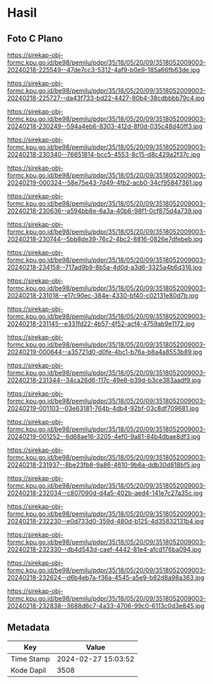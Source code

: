 # Hasil

## Foto C Plano

https://sirekap-obj-formc.kpu.go.id/be98/pemilu/pdpr/35/18/05/20/09/3518052009003-20240218-225549--47de7cc3-5312-4af9-b0e9-185a66fb63de.jpg

https://sirekap-obj-formc.kpu.go.id/be98/pemilu/pdpr/35/18/05/20/09/3518052009003-20240218-225727--da43f733-bd22-4427-80b4-38cdbbbb79c4.jpg

https://sirekap-obj-formc.kpu.go.id/be98/pemilu/pdpr/35/18/05/20/09/3518052009003-20240218-230249--594a4eb6-8303-412d-8f0d-035c48d40ff3.jpg

https://sirekap-obj-formc.kpu.go.id/be98/pemilu/pdpr/35/18/05/20/09/3518052009003-20240218-230340--76651814-bcc5-4553-8c15-d8c429a2f37c.jpg

https://sirekap-obj-formc.kpu.go.id/be98/pemilu/pdpr/35/18/05/20/09/3518052009003-20240219-000324--58e75e43-7d49-4fb2-acb0-34cf95847361.jpg

https://sirekap-obj-formc.kpu.go.id/be98/pemilu/pdpr/35/18/05/20/09/3518052009003-20240218-230636--a594bb8e-6a3a-40b6-98f1-0cf875d4a739.jpg

https://sirekap-obj-formc.kpu.go.id/be98/pemilu/pdpr/35/18/05/20/09/3518052009003-20240218-230744--5bb8de39-76c2-4bc2-8816-0826e7dfebeb.jpg

https://sirekap-obj-formc.kpu.go.id/be98/pemilu/pdpr/35/18/05/20/09/3518052009003-20240218-234158--717ad9b9-8b5a-4d0d-a3d6-3325a4b6d316.jpg

https://sirekap-obj-formc.kpu.go.id/be98/pemilu/pdpr/35/18/05/20/09/3518052009003-20240218-231018--e17c90ec-384e-4330-bf40-c02131e80d7b.jpg

https://sirekap-obj-formc.kpu.go.id/be98/pemilu/pdpr/35/18/05/20/09/3518052009003-20240218-231145--e331fd22-4b57-4f52-acf4-4759ab9e1172.jpg

https://sirekap-obj-formc.kpu.go.id/be98/pemilu/pdpr/35/18/05/20/09/3518052009003-20240219-000644--a35721d0-d0fe-4bc1-b76a-b8a4a8553b89.jpg

https://sirekap-obj-formc.kpu.go.id/be98/pemilu/pdpr/35/18/05/20/09/3518052009003-20240218-231344--34ca26d6-117c-49e8-b39d-b3ce383aadf9.jpg

https://sirekap-obj-formc.kpu.go.id/be98/pemilu/pdpr/35/18/05/20/09/3518052009003-20240219-001103--03e63181-764b-4db4-92bf-03c8df709681.jpg

https://sirekap-obj-formc.kpu.go.id/be98/pemilu/pdpr/35/18/05/20/09/3518052009003-20240219-001252--6d68ae16-3205-4ef0-9a81-84b4dbae8df3.jpg

https://sirekap-obj-formc.kpu.go.id/be98/pemilu/pdpr/35/18/05/20/09/3518052009003-20240218-231937--8be23fb8-9a86-4610-9b6a-ddb30d818bf5.jpg

https://sirekap-obj-formc.kpu.go.id/be98/pemilu/pdpr/35/18/05/20/09/3518052009003-20240218-232034--c807090d-d4a5-402b-aed4-141e7c27a35c.jpg

https://sirekap-obj-formc.kpu.go.id/be98/pemilu/pdpr/35/18/05/20/09/3518052009003-20240218-232230--e0d733d0-359d-480d-b125-4d35832131b4.jpg

https://sirekap-obj-formc.kpu.go.id/be98/pemilu/pdpr/35/18/05/20/09/3518052009003-20240218-232330--db4d543d-caef-4442-81e4-afcd176ba094.jpg

https://sirekap-obj-formc.kpu.go.id/be98/pemilu/pdpr/35/18/05/20/09/3518052009003-20240218-232624--d6b4eb7a-f36a-4545-a5e9-b82d8a98a363.jpg

https://sirekap-obj-formc.kpu.go.id/be98/pemilu/pdpr/35/18/05/20/09/3518052009003-20240218-232838--3688d6c7-4a33-4706-99c0-6113c0d3e845.jpg


## Metadata

| Key        | Value               |
| ---------- | ------------------- |
| Time Stamp | 2024-02-27 15:03:52 |
| Kode Dapil | 3508                |



